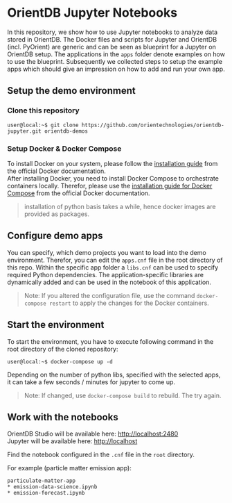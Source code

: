 # OrientDB Jupyter Notebooks

In this repository, we show how to use Jupyter notebooks to analyze data stored in OrientDB.
The Docker files and scripts for Jupyter and OrientDB (incl. PyOrient) are generic and can be seen as blueprint for a Jupyter on OrientDB setup.
The applications in the `apps` folder denote examples on how to use the blueprint.
Subsequently we collected steps to setup the example apps which should give an impression on how to add and run your own app.

## Setup the demo environment

### Clone this repository
```console
user@local:~$ git clone https://github.com/orientechnologies/orientdb-jupyter.git orientdb-demos
```
### Setup Docker & Docker Compose
To install Docker on your system, please follow the [installation guide](https://docs.docker.com/get-docker) from the official Docker documentation.<br>
After installing Docker, you need to install Docker Compose to orchestrate containers locally. Therefor, please use the [installation guide for Docker Compose](https://docs.docker.com/compose/install) from the official Docker documentation.

> installation of python basis takes a while, hence docker images are provided as packages.

## Configure demo apps
You can specify, which demo projects you want to load into the demo environment.
Therefor, you can edit the `apps.cnf` file in the root directory of this repo.
Within the specific app folder a `libs.cnf` can be used to specify required Python dependencies.
The application-specific libraries are dynamically added and can be used in the notebook of this application.

> Note: If you altered the configuration file, use the command `docker-compose restart` to apply the changes for the Docker containers.

## Start the environment
To start the environment, you have to execute following command in the root directory of the cloned repository:
```console
user@local:~$ docker-compose up -d
```
Depending on the number of python libs, specified with the selected apps, it can take a few seconds / minutes for jupyter to come up.

> Note: If changed, use `docker-compose build` to rebuild. The try again.

## Work with the notebooks

OrientDB Studio will be available here: [http://localhost:2480](http://localhost:2480/studio/index.html)<br>
Jupyter will be available here: [http://localhost](http://localhost)

Find the notebook configured in the `.cnf` file in the `root` directory.

For example (particle matter emission app):

```
particulate-matter-app
* emission-data-science.ipynb
* emission-forecast.ipynb
```
